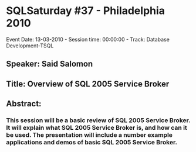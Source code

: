 # SQLSaturday #37 - Philadelphia 2010
Event Date: 13-03-2010 - Session time: 00:00:00 - Track: Database Development-TSQL
## Speaker: Said Salomon
## Title: Overview of SQL 2005 Service Broker
## Abstract:
### This session will be a basic review of SQL 2005 Service Broker. It will explain what SQL 2005 Service Broker is, and how can it be used. The presentation will include a number example applications and demos of basic SQL 2005 Service Broker.
